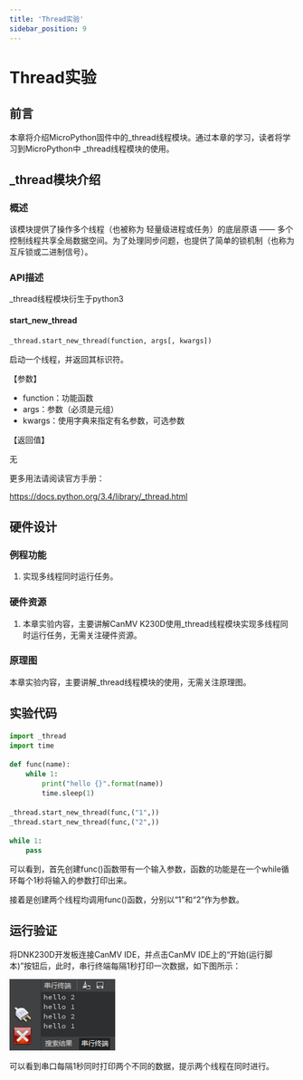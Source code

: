 ```yaml
---
title: 'Thread实验'
sidebar_position: 9
---
```


# Thread实验

## 前言

本章将介绍MicroPython固件中的_thread线程模块。通过本章的学习，读者将学习到MicroPython中 _thread线程模块的使用。  

## _thread模块介绍

### 概述

该模块提供了操作多个线程（也被称为 轻量级进程或任务）的底层原语 —— 多个控制线程共享全局数据空间。为了处理同步问题，也提供了简单的锁机制（也称为互斥锁或二进制信号）。

### API描述

_thread线程模块衍生于python3

#### start_new_thread

```python
_thread.start_new_thread(function, args[, kwargs])
```

启动一个线程，并返回其标识符。

【参数】

- function：功能函数
- args：参数（必须是元组）
- kwargs：使用字典来指定有名参数，可选参数

【返回值】

无

更多用法请阅读官方手册：

https://docs.python.org/3.4/library/_thread.html

## 硬件设计

### 例程功能

1. 实现多线程同时运行任务。

### 硬件资源

1. 本章实验内容，主要讲解CanMV K230D使用_thread线程模块实现多线程同时运行任务，无需关注硬件资源。


### 原理图

本章实验内容，主要讲解_thread线程模块的使用，无需关注原理图。

##  实验代码

``` python
import _thread
import time

def func(name):
    while 1:
        print("hello {}".format(name))
        time.sleep(1)

_thread.start_new_thread(func,("1",))
_thread.start_new_thread(func,("2",))

while 1:
    pass
```

可以看到，首先创建func()函数带有一个输入参数，函数的功能是在一个while循环每个1秒将输入的参数打印出来。

接着是创建两个线程均调用func()函数，分别以“1”和“2”作为参数。

## 运行验证

将DNK230D开发板连接CanMV IDE，并点击CanMV IDE上的“开始(运行脚本)”按钮后，此时，串行终端每隔1秒打印一次数据，如下图所示：

![01](./img/09.png)

可以看到串口每隔1秒同时打印两个不同的数据，提示两个线程在同时进行。



